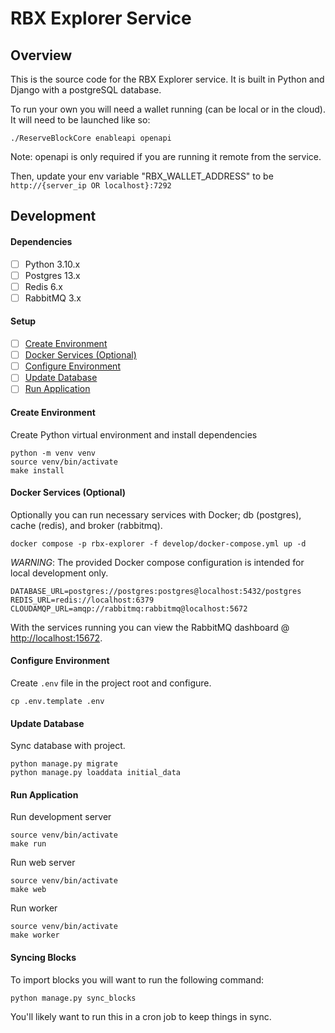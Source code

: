 # RBX Explorer Service

## Overview

This is the source code for the RBX Explorer service. It is built in Python and Django with a postgreSQL database.

To run your own you will need a wallet running (can be local or in the cloud). It will need to be launched like so:

```
./ReserveBlockCore enableapi openapi
```
Note: openapi is only required if you are running it remote from the service.

Then, update your env variable "RBX_WALLET_ADDRESS" to be `http://{server_ip OR localhost}:7292`

## Development

#### Dependencies

- [ ] Python 3.10.x
- [ ] Postgres 13.x
- [ ] Redis 6.x
- [ ] RabbitMQ 3.x

#### Setup

- [ ] [Create Environment](#create-environment)
- [ ] [Docker Services (Optional)](#docker-services-optional)
- [ ] [Configure Environment](#configure-environment)
- [ ] [Update Database](#update-database)
- [ ] [Run Application](#run-application)

#### Create Environment

Create Python virtual environment and install dependencies

```
python -m venv venv
source venv/bin/activate
make install
```

#### Docker Services (Optional)

Optionally you can run necessary services with Docker; db (postgres), cache (redis), and broker (rabbitmq).

```
docker compose -p rbx-explorer -f develop/docker-compose.yml up -d 
```

*WARNING*: The provided Docker compose configuration is intended for local development only.

```
DATABASE_URL=postgres://postgres:postgres@localhost:5432/postgres
REDIS_URL=redis://localhost:6379
CLOUDAMQP_URL=amqp://rabbitmq:rabbitmq@localhost:5672
```

With the services running you can view the RabbitMQ dashboard @ [http://localhost:15672](http://localhost:15672).

#### Configure Environment

Create `.env` file in the project root and configure.

```
cp .env.template .env
```

#### Update Database

Sync database with project.

```
python manage.py migrate
python manage.py loaddata initial_data
```

#### Run Application

Run development server

```
source venv/bin/activate
make run
```

Run web server

```
source venv/bin/activate
make web
```

Run worker

```
source venv/bin/activate
make worker
```


#### Syncing Blocks
To import blocks you will want to run the following command:

```
python manage.py sync_blocks
```

You'll likely want to run this in a cron job to keep things in sync.